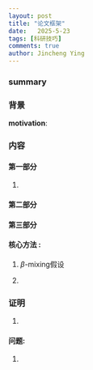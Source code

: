 ```yaml
---
layout: post
title: "论文框架"
date:   2025-5-23
tags: [科研技巧]
comments: true
author: Jincheng Ying
---
```










### summary

 

### 背景

 

**motivation**: 

 

 



### 内容

#### 第一部分

1.  


#### 第二部分 



#### 第三部分

 

#### 核心方法 :

1. $\beta$-mixing假设

1.  

   


### 证明

1.   

#### 问题:

1.  

